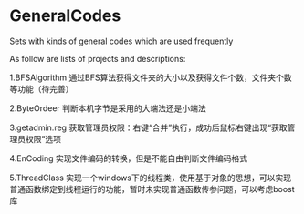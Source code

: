 # GeneralCodes
Sets with kinds of general codes which are used frequently

As follow are lists of projects and descriptions:

1.BFSAlgorithm 通过BFS算法获得文件夹的大小以及获得文件个数，文件夹个数等功能（待完善）

2.ByteOrdeer   判断本机字节是采用的大端法还是小端法

3.getadmin.reg 获取管理员权限：右键“合并”执行，成功后鼠标右键出现“获取管理员权限”选项

4.EnCoding    实现文件编码的转换，但是不能自由判断文件编码格式

5.ThreadClass  实现一个windows下的线程类，使用基于对象的思想，可以实现普通函数绑定到线程运行的功能，暂时未实现普通函数传参问题，可以考虑boost库
